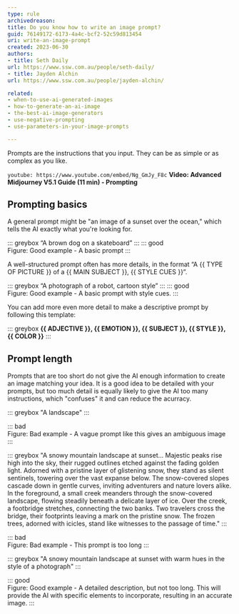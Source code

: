 ```yaml
---
type: rule
archivedreason:
title: Do you know how to write an image prompt?
guid: 76149172-6173-4a4c-bcf2-52c59d813454
uri: write-an-image-prompt
created: 2023-06-30
authors: 
- title: Seth Daily
url: https://www.ssw.com.au/people/seth-daily/
- title: Jayden Alchin
url: https://www.ssw.com.au/people/jayden-alchin/

related:
- when-to-use-ai-generated-images
- how-to-generate-an-ai-image
- the-best-ai-image-generators
- use-negative-prompting
- use-parameters-in-your-image-prompts

---
```


Prompts are the instructions that you input. They can be as simple or as complex as you like. 

<!--endintro-->

`youtube: https://www.youtube.com/embed/Ng_GmJy_F8c`
**Video: Advanced Midjourney V5.1 Guide (11 min) - Prompting**

## Prompting basics

A general prompt might be "an image of a sunset over the ocean," which tells the AI exactly what you're looking for. 


::: greybox
“A brown dog on a skateboard” 
:::
::: good  
Figure: Good example - A basic prompt
:::

A well-structured prompt often has more details, in the format “A {{ TYPE OF PICTURE }} of a {{ MAIN SUBJECT }}, {{ STYLE CUES }}”.

::: greybox
“A photograph of a robot, cartoon style” 
:::
::: good  
Figure: Good example - A basic prompt with style cues.
:::

You can add more even more detail to make a descriptive prompt by following this template:

::: greybox
**{{ ADJECTIVE }}, {{ EMOTION }}, {{ SUBJECT }}, {{ STYLE }}, {{ COLOR }}**
:::

## Prompt length

Prompts that are too short do not give the AI enough information to create an image matching your idea. It is a good idea to be detailed with your prompts, but too much detail is equally likely to give the AI too many instructions, which "confuses" it and can reduce the acurracy.

::: greybox
"A landscape"
:::

::: bad  
Figure: Bad example - A vague prompt like this gives an ambiguous image
:::


::: greybox
"A snowy mountain landscape at sunset... Majestic peaks rise high into the sky, their rugged outlines etched against the fading golden light. Adorned with a pristine layer of glistening snow, they stand as silent sentinels, towering over the vast expanse below. The snow-covered slopes cascade down in gentle curves, inviting adventurers and nature lovers alike. In the foreground, a small creek meanders through the snow-covered landscape, flowing steadily beneath a delicate layer of ice. Over the creek, a footbridge stretches, connecting the two banks. Two travelers cross the bridge, their footprints leaving a mark on the pristine snow. The frozen trees, adorned with icicles, stand like witnesses to the passage of time."
:::

::: bad  
Figure: Bad example - This prompt is too long 
:::


::: greybox
"A snowy mountain landscape at sunset with warm hues in the style of a photograph"
:::

::: good  
Figure: Good example - A detailed description, but not too long. This will provide the AI with specific elements to incorporate, resulting in an accurate image.
:::

